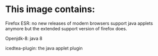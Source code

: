 # This image contains:

Firefox ESR: no new releases of modern browsers support java applets anymore but the extended support version of firefox does.

Openjdk-8: java 8

icedtea-plugin: the java applet plugin